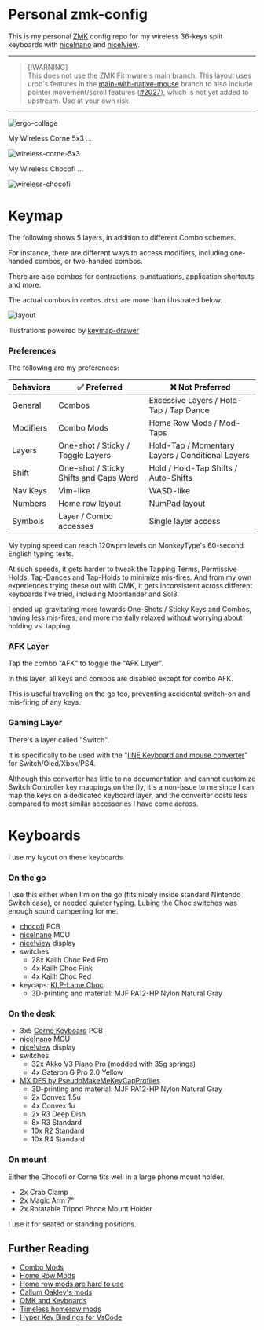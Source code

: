 # Personal zmk-config

This is my personal [ZMK](https://zmk.dev) config repo for my wireless 36-keys split keyboards with [nice!nano](https://nicekeyboards.com/nice-nano/) and [nice!view](https://nicekeyboards.com/nice-view).

---

> [!WARNING]\
> This does not use the ZMK Firmware's main branch.
> This layout uses urob's features in the [main-with-native-mouse](https://github.com/urob/zmk/tree/main-with-native-mouse) branch to also include pointer movement/scroll features ([#2027](https://github.com/zmkfirmware/zmk/pull/2027)), which is not yet added to upstream. Use at your own risk.

---

![ergo-collage](./assets/ergo-collage.jpg)

My Wireless Corne 5x3 ...

![wireless-corne-5x3](./assets/corne-topview.png)

My Wireless Chocofi ...

![wireless-chocofi](./assets/chocofi-topview.png)

# Keymap

The following shows 5 layers, in addition to different Combo schemes.

For instance, there are different ways to access modifiers, including one-handed combos, or two-handed combos.

There are also combos for contractions, punctuations, application shortcuts and more.

The actual combos in `combos.dtsi` are more than illustrated below.

![layout](./assets/keymap-drawer.svg)

Illustrations powered by [keymap-drawer][1]

### Preferences

The following are my preferences:

| Behaviors | ✅ Preferred | ❌ Not Preferred
-|-|-
General | Combos | Excessive Layers / Hold-Tap / Tap Dance
Modifiers | Combo Mods | Home Row Mods / Mod-Taps
Layers | One-shot / Sticky / Toggle Layers | Hold-Tap / Momentary Layers / Conditional Layers
Shift | One-shot / Sticky Shifts and Caps Word | Hold / Hold-Tap Shifts / Auto-Shifts
Nav Keys | Vim-like | WASD-like
Numbers | Home row layout | NumPad layout
Symbols | Layer / Combo accesses | Single layer access

My typing speed can reach 120wpm levels on MonkeyType's 60-second English typing tests.

At such speeds, it gets harder to tweak the Tapping Terms, Permissive Holds, Tap-Dances and Tap-Holds to minimize mis-fires. And from my own experiences trying these out with QMK, it gets inconsistent across different keyboards I've tried, including Moonlander and Sol3.

I ended up gravitating more towards One-Shots / Sticky Keys and Combos, having less mis-fires, and more mentally relaxed without worrying about holding vs. tapping.

### AFK Layer

Tap the combo "AFK" to toggle the "AFK Layer".

In this layer, all keys and combos are disabled except for combo AFK.

This is useful travelling on the go too, preventing accidental switch-on and mis-firing of any keys.

### Gaming Layer

There's a layer called "Switch".

It is specifically to be used with the "[IINE Keyboard and mouse converter](https://www.iine.top/index.php?m=content&c=index&a=show&catid=205&id=181)" for Switch/Oled/Xbox/PS4.

Although this converter has little to no documentation and cannot customize Switch Controller key mappings on the fly, it's a non-issue to me since I can map the keys on a dedicated keyboard layer, and the converter costs less compared to most similar accessories I have come across.

# Keyboards

I use my layout on these keyboards

### On the go

I use this either when I'm on the go (fits nicely inside standard Nintendo Switch case), or needed quieter typing. Lubing the Choc switches was enough sound dampening for me.

- [chocofi](https://github.com/pashutk/chocofi) PCB
- [nice!nano](https://nicekeyboards.com/nice-nano/) MCU
- [nice!view](https://nicekeyboards.com/nice-view/) display
- switches
  - 28x Kailh Choc Red Pro
  - 4x Kailh Choc Pink
  - 4x Kailh Choc Red
- keycaps: [KLP-Lame Choc](https://github.com/braindefender/KLP-Lame-Keycaps/)
  - 3D-printing and material: MJF PA12-HP Nylon Natural Gray

### On the desk

- 3x5 [Corne Keyboard](https://github.com/foostan/crkbd) PCB
- [nice!nano](https://nicekeyboards.com/nice-nano/) MCU
- [nice!view](https://nicekeyboards.com/nice-view/) display
- switches
  - 32x Akko V3 Piano Pro (modded with 35g springs)
  - 4x Gateron G Pro 2.0 Yellow
- [MX DES by PseudoMakeMeKeyCapProfiles](https://github.com/pseudoku/PseudoMakeMeKeyCapProfiles)
  - 3D-printing and material: MJF PA12-HP Nylon Natural Gray
  - 2x Convex 1.5u
  - 4x Convex 1u
  - 2x R3 Deep Dish
  - 8x R3 Standard
  - 10x R2 Standard
  - 10x R4 Standard

### On mount

Either the Chocofi or Corne fits well in a large phone mount holder.

- 2x Crab Clamp
- 2x Magic Arm 7"
- 2x Rotatable Tripod Phone Mount Holder

I use it for seated or standing positions.

## Further Reading

* [Combo Mods](https://jasoncarloscox.com/blog/combo-mods/)
* [Home Row Mods](https://precondition.github.io/home-row-mods)
* [Home row mods are hard to use](https://getreuer.info/posts/keyboards/faqs/index.html#home-row-mods-are-hard-to-use)
* [Callum Oakley's mods](https://github.com/callum-oakley/qmk_firmware/tree/master/users/callum)
* [QMK and Keyboards](https://getreuer.info/posts/keyboards/index.html)
* [Timeless homerow mods](https://github.com/urob/zmk-config#timeless-homerow-mods)
* [Hyper Key Bindings for VsCode](https://github.com/gilesknap/zsa-voyager-vscode/blob/main/hyperkey.md)

[1]: https://caksoylar.github.io/keymap-drawer?keymap_yaml=H4sIAAAAAAAC_-1bW3PcthV-969AaCdOInK1N109aWutLnazazvatePEVlUsiV2y4hI0CEraOOpk-hv6DzrtUx_61vf0n-SX9BzwTu6Fst1Opk1mDJHgwcHBuXznANi4dM5DuX-HkDezi_MLNh9zKqx9YnLhsXPBJZXMir-6ES3pP_zm6fPReeC7jjzvXG-dd-7AJyYCZNPHJ-OrKybkHN8JMcirr3TytU6OdHKqk5FOvtHJc5081slTnTw7S4ge6mSok0OdHOvkRCePdPJbnXypk75OtAdaSvatTl7qpKeTFzo50MkTnQyAQNd00tDJZkL2FuTUnjwfQLec-2yfTG0eyJv46717M8vZp77vMiNZsxHYzkTeuxeTaIL5jEqySSQda4Vx6QjBZCi8dEjpa-BTk6UfUaASATC-d68iX6TAJ-FsHGtUrVo7bsFStOO2ajuq7ap2S7Xbqt1R7a5q91Tbamaa0xQLxUExUOPVcDVaDVZj1dD8wB__ij0__env-MfA5gtsPsfmx79ge0-LjaA1sNnMBr_Nr08nXui6i9oC2Vmqh-F8NuZuTg-_Q_a_weZTbD5LJ3_EZwz_PqNTRg75lZe-PPfx8ciz8M_3uWXdx47fY_MKm7NkTbF7CMGvDJdNpAEiWAb4vut4DE2WJ7BgqpUEob_ys3CmdnUG7fXrnKAfoWR3i8r_IzYfY_PJf0j3Pe5JkVf-wrAxqR9kawouHN_wBbt0eJjr9gEgDJ-GASuReuxaZl2X3A1nzPDdaGwk3eDZ6dGLikpNR5ggRk5lgydHL0fRoFQBB6MWoMSojU0Hm25pqpnj5eU0bXYpuGdI4eAi0bZleymHqM5ecYnVJJHVqzTHra2zorrHLjcvDJu5PhPKMwB7yfPhgRY_HoySp9HTE628vFCypasL_WjGFjZtbDrYdOu4T7_XB2g-Ve0A2sxrHh5_ub96Bf8LvWuMFGvO5IBekAiY6VBQWpoCiuQ3yyb-MFx-7hKe3fm_d5f_tig9Za9ybl2WHta3Zz8vFu-a9iK1PPXYI-pZzMqKjj4okAxNobJt4JLeqJ88Dr8ZJI9Ruan1ICGSr7mwKi85otLQhKHk5PDoWDtbnXGjvJxLKcXv3JcO95Z-hmCdwfqWfo_rYKjAQT0i_bOa9p1mWitovM6sEFLqRGuosk_yaaI59RwrVD1Heh4wO27yvVXqmEvGfrUvxZ0QUpZCO21kOwH5ks3JBuk_Gmo3y0guFMlpRLLSCwfc-qCR-YsnFTwpIgs9i-fKI6BiHlRloVzQyf15tdenQVRgZY62hKAOt8LEkWwfCNMA6mcMyj7zF7AvKkbtcaiJ3hMY4GHGs9AzZUixo6Qr7acf_oYgcf9S7TPvi-iP1IoTaY_vz9Ru-Yc_q-3xP7TSarX7gRqoUsKvsfkoZbEqjVeOHZCJ62prKo540nS3vGRXsa-tqfE0hDItwrKZdstqU_vXP7UP5co2FxIiJUPH7GjljTC5xYzApEo9Noh6yqhFvjpFgbVjboYBRKkXaunbYZxMhhKPCgZTleNHfDp1GTl8cqjp-ZMbj48Tvo_od-zpJRMR1icUuI0rTD-C_e3Qc_wyIQBUkNAMnCAAdyM96RaJTCoTmmjVVGo371RgagdUAMRYTJAho8K0C-uacc-RXIDggjEvsHk67TFYoijTctqHgtG6tI-cAD7Mi-TcYwCXwRVUSynPUPJjpyzDAkLQz1WRKGBmKBw5TyieXkiqrdvIZOn6gXZzVnUwzCuOqdAhv2tXovo--drx6mqg5_KAkYe3UK_rGo6H1WndESCNVdbKcurI54vUvmABJCaaJFclh-epU-GSP7u-TcdMgnJc45IKh3opZ6iLepAGy6HCpzxMadIK-2YVFH4gCHnhBCF1hzK0HN4DwCgDfWYbPDe0UGHqMBGPtdgVGVBxYcUHjCMmZg2tZqrShsKEKBeK75BepnOMuMXJCCwCL1F8QueJI8mJoL6tKlMogMASpA8ep0aHQnAoEcDlpF3oiCmXwnlRooeQ-i4hSggAxPLkcOiYkRMQgEmBvAtdXB2wgrx9cCly4FJ1Ers-o60NwkbiDh_K8AGa23hCL51pHMTCeGj9IQwk6qzkB-oOAQ3seNQFU-AqVVxtHG2cJlV-nmTofMdiGqAo0BxZ-JFAkMUEpxujjcI-4Bb1UswR_TIn1nDjsDSlIhjwy0Sow43jRRQ5sY83TjYW7U6iAx7qzSO79NkEb0YwIHJ7nRIRnsED0SlAiFxO9dwHmgG9Xk5xikelQPQEUukCfwCKbzmfxQv4trDAIV5RxV9eFr70bOpNWRB_6228KHx97Jmbh8wk0S1MTPRi46BA9EzwsctmCY-DOub8UFWrLfiMGUfXkNOxdMjdj5wwD8oddHMFLCdHygEwMaUF6iHgF1GBjzAeU-XeYzLsfWk896bKw9QrOFvh_aXxVNosAkcqqMcdK3drgRTg8AnGwRtiXuSwkRBxzom_HjsikMlLn2bPg0t0uGzS4pvyj4w0eV0QN_GAEwDKdAkgQg-gE19fODMnnC3SBB2jKyiaHji0y6nVL7ydavWtvOrw4HT94UF_xeHBHRU6yhsM8tbfJ686Oume6eQizehuGBjSdswLBFx3H89U8oeB2tlNNnhLJ9v5weqypPZovFdotfPjx9S8ULei-dppHZc2cOnkuaT7IBaYdRiAClrdxWIAfjER3Eoc0Elr-70XtQ1cdt5nUTvAYPe9F3U35bcL_PYifupadM387aZO2q38_MlRyrqB4BTtglOUDj_WjQd3aHcWjo-PVNYxAHdodxcxSI9q1nEAF2gvdoE6o8H07Z1baBos3Y4trb3Wlg7IRoBpWs28eOzahJIsqndqBy8wKdiX1rJOOeJ9LElrDOyUgxz2boJ55twIgzrju-UYh4rSRKPWj0kM7K2CCPFtaXRNumb0dhkW6AxECGit1e-U0QA9UThBHUPtZkCgfsqwhnwvi_PYOd7AVqiOQ2DENxM_fK3Vgv8iRLgswOwRHY7UgP0EJ9SvM2qgfIIL6qxrHX03gwHtrVYL99uxe2g3Wi2ET0BCHbvVAPQUFs5q0O9msBBpdyoYFC2itoLBE9oJ4n9fA1bQAYqus_wyge4T2BTqhE8mUPzvk3ajVZgALzeqtcLuCubZAX-Zd6vRWcO7XQmvpZcLZebNxvYa5p1K4C-516iybq9h3c0QKb45AR4zx7qFeCpP7y3K08BqzKXks7wm13FrlZ2ulLwXMl1jHpXRd1Zl9AVcm429NVw75SRdSfML2a6xSbubwYC67alrkVyqgyk6CVLl7zMTVsVAjK5tiskSzNDp5jnEF8wLV9SpwxHcpFNIfldsvNhp67BT0Zws8ZPs3rX2ClV9vPseDJSn5iRQt-q3Gb-dq7reYTxaCDZPOkl4HIxIzxXaIo1u1dYoQk0ZJ9URWq7KuRX_O5agV-cQGRNnipvGCeeQQs4lu4aRPZVQLHLlSBv3njPqG0jPBLlsNlo7jSaMmLpz3z6X1D8PnO9gJ9puQ6fahZ5f7YOXKqLgcnoOLAU9D-TcBarv1QZ583PieDYUOhJEhrmhYiOKICDShj361CZhwIik04B8vqmGACfiU5DnrXrF_yaOC8uLGT1Q3Td3Ev4TCHoC2E6wRJ9GB6Qmd7kg6sdKk_gsP8-_ES01PwMwMSZ05rjzfTI8HnCPG6dsGrpU6D0YzF0a6H1nzER0IIoE-oB5Ltdn8Kh2Bg-K3CJltdr-denDBROe4033icfFjLrZV7QJbO3wCkd9x4Q4Ay59NnXGjuvI-YOSSu6aLdO09soqsdiEhq5UpwmobeCWrF4wU-LyK9q929nqjLvNbIYAMv0FrOBud3urtWWWPxhXjiVt8IaVkzsWSyQAf_XcOZrbIk5AlFsCzTnSBNgDvlyQUg0uiAmOC_CnflfpQaH56V7z48_K00empyZuDdDhIk8F0LxmQYG96tdzz0bAfAr2ZVXdtFrtTre9SDfNLl2hm8T2K8TDAyDUVVG46Fgok011VOWaWNYCobbHTau5vXbm-Ld8sYIqqkl-61eZdc5cl18tmJd16KS5Vc8gGP-MzMJAQlybbgim5h78m6h-pQ8FShJPxQI6YzGfqpjUW-DMuy1zZ2eRbpp73XZJN43STxsbucPpJXpvNptrl6kO7MinUVVL3c-qRlYUBStHY96W3cmigU2FoIBNUJx064UiokmOlQIX6pk2FyrDWW4OsCyOtxuATWMaMEwzRZJslQma4ALV_xAC7Zi56bpwlobqKoPrFcOwxerFtRYj5XYeKQviBngjVTXmle1IVoHEra2tZQrKoZtPHTw6EBZT_JFq1VqjGIEcqKtUg9hmw0I2VekPgBYtWak8r4kYY9Qz0sePyai3C_XQrGSMqu5yNlaM38PQNJS8yrQq4m354u0LqG-VVpep0PEy1K7qM6_JqGOlPnerIOyiOsF3A7UJVqJA5eJBFhcYvflAVbOoj1UU2BnvsN3WerexIKWLXAWC1U0keTXUY09tVb19CvFfdnYPMLM8v7q-JSM6dmGFj02ct-cy6oV-Mj-iFcUrflV72cq5NtXEEeaqgi-VtuGYeKgY8ftVjdIsL_SSDxXEisWyMeVHU90P0koi5wULhHkVsfxCQ2VoZ69QouQlJ-ilE8RF1D5OAzYpzX0Ecb1Ma_8G36pyGEM3AAA%3D